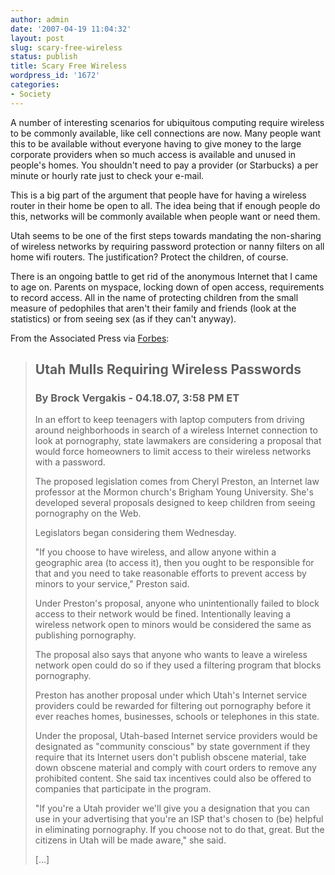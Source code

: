 ```yaml
---
author: admin
date: '2007-04-19 11:04:32'
layout: post
slug: scary-free-wireless
status: publish
title: Scary Free Wireless
wordpress_id: '1672'
categories:
- Society
---
```

A number of interesting scenarios for ubiquitous computing require wireless to be commonly available, like cell connections are now. Many people want this to be available without everyone having to give money to the large corporate providers when so much access is available and unused in people's homes. You shouldn't need to pay a provider (or Starbucks) a per minute or hourly rate just to check your e-mail.

This is a big part of the argument that people have for having a wireless router in their home be open to all. The idea being that if enough people do this, networks will be commonly available when people want or need them.

Utah seems to be one of the first steps towards mandating the non-sharing of wireless networks by requiring password protection or nanny filters on all home wifi routers. The justification? Protect the children, of course.

There is an ongoing battle to get rid of the anonymous Internet that I came to age on. Parents on myspace, locking down of open access, requirements to record access. All in the name of protecting children from the small measure of pedophiles that aren't their family and friends (look at the statistics) or from seeing sex (as if they can't anyway).

From the Associated Press via <a href="http://www.forbes.com/feeds/ap/2007/04/18/ap3627239.html">Forbes</a>:
<blockquote>
<h2>Utah Mulls Requiring Wireless Passwords</h2>
<h3>By Brock Vergakis - 04.18.07, 3:58 PM ET</h3>
In an effort to keep teenagers with laptop computers from driving around neighborhoods in search of a wireless Internet connection to look at pornography, state lawmakers are considering a proposal that would force homeowners to limit access to their wireless networks with a password.

The proposed legislation comes from Cheryl Preston, an Internet law professor at the Mormon church's Brigham Young University. She's developed several proposals designed to keep children from seeing pornography on the Web.

Legislators began considering them Wednesday.

"If you choose to have wireless, and allow anyone within a geographic area (to access it), then you ought to be responsible for that and you need to take reasonable efforts to prevent access by minors to your service," Preston said.

Under Preston's proposal, anyone who unintentionally failed to block access to their network would be fined. Intentionally leaving a wireless network open to minors would be considered the same as publishing pornography.

The proposal also says that anyone who wants to leave a wireless network open could do so if they used a filtering program that blocks pornography.

Preston has another proposal under which Utah's Internet service providers could be rewarded for filtering out pornography before it ever reaches homes, businesses, schools or telephones in this state.

Under the proposal, Utah-based Internet service providers would be designated as "community conscious" by state government if they require that its Internet users don't publish obscene material, take down obscene material and comply with court orders to remove any prohibited content. She said tax incentives could also be offered to companies that participate in the program.

"If you're a Utah provider we'll give you a designation that you can use in your advertising that you're an ISP that's chosen to (be) helpful in eliminating pornography. If you choose not to do that, great. But the citizens in Utah will be made aware," she said.

[...]</blockquote>
